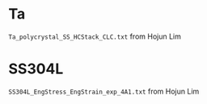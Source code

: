 
# Ta

`Ta_polycrystal_SS_HCStack_CLC.txt` from Hojun Lim

# SS304L

`SS304L_EngStress_EngStrain_exp_4A1.txt` from Hojun Lim


